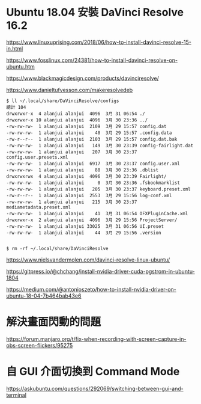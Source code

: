 # Ubuntu 18.04 安裝 DaVinci Resolve 16.2



https://www.linuxuprising.com/2018/06/how-to-install-davinci-resolve-15-in.html




https://www.fosslinux.com/24381/how-to-install-davinci-resolve-on-ubuntu.htm




https://www.blackmagicdesign.com/products/davinciresolve/




https://www.danieltufvesson.com/makeresolvedeb




    $ ll ~/.local/share/DaVinciResolve/configs 
    總計 104
    drwxrwxr-x  4 alanjui alanjui  4096  3月 31 06:54 ./
    drwxrwxr-x 10 alanjui alanjui  4096  3月 30 23:36 ../
    -rw-rw-rw-  1 alanjui alanjui  2109  3月 29 15:57 config.dat
    -rw-rw-rw-  1 alanjui alanjui    40  3月 29 15:57 .config.data
    -rw-r--r--  1 alanjui alanjui  2103  3月 29 15:57 config.dat.bak
    -rw-rw-rw-  1 alanjui alanjui   149  3月 30 23:39 config-fairlight.dat
    -rw-rw-rw-  1 alanjui alanjui   207  3月 30 23:37 config.user.presets.xml
    -rw-rw-rw-  1 alanjui alanjui  6917  3月 30 23:37 config.user.xml
    -rw-rw-rw-  1 alanjui alanjui    88  3月 30 23:36 .dblist
    drwxrwxrwx  4 alanjui alanjui  4096  3月 30 23:39 Fairlight/
    -rw-rw-rw-  1 alanjui alanjui     0  3月 30 23:36 .fsbookmarklist
    -rw-rw-rw-  1 alanjui alanjui   205  3月 30 23:37 keyboard.preset.xml
    -rw-r--r--  1 alanjui alanjui  2553  3月 29 15:56 log-conf.xml
    -rw-rw-rw-  1 alanjui alanjui   215  3月 30 23:37 mediametadata.preset.xml
    -rw-rw-rw-  1 alanjui alanjui    41  3月 31 06:54 OFXPluginCache.xml
    drwxrwxr-x  2 alanjui alanjui  4096  3月 29 15:56 ProjectServer/
    -rw-rw-rw-  1 alanjui alanjui 33025  3月 31 06:56 UI.preset
    -rw-rw-rw-  1 alanjui alanjui    44  3月 29 15:56 .version
    
    
    $ rm -rf ~/.local/share/DaVinciResolve    
    
    





https://www.nielsvandermolen.com/davinci-resolve-linux-ubuntu/



https://gitpress.io/@chchang/install-nvidia-driver-cuda-pgstrom-in-ubuntu-1804



https://medium.com/@antonioszeto/how-to-install-nvidia-driver-on-ubuntu-18-04-7b464bab43e6





# 解決畫面閃動的問題


https://forum.manjaro.org/t/fix-when-recording-with-screen-capture-in-obs-screen-flickers/95275




# 自 GUI 介面切換到 Command Mode 
https://askubuntu.com/questions/292069/switching-between-gui-and-terminal



